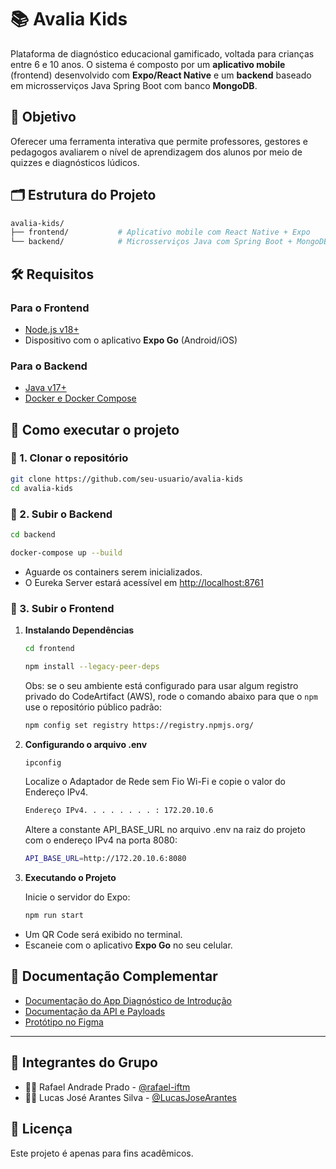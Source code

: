 # 📚 Avalia Kids

Plataforma de diagnóstico educacional gamificado, voltada para crianças entre 6 e 10 anos. O sistema é composto por um **aplicativo mobile** (frontend) desenvolvido com **Expo/React Native** e um **backend** baseado em microsserviços Java Spring Boot com banco **MongoDB**.

## 🧠 Objetivo

Oferecer uma ferramenta interativa que permite professores, gestores e pedagogos avaliarem o nível de aprendizagem dos alunos por meio de quizzes e diagnósticos lúdicos.

## 🗂 Estrutura do Projeto

```bash
avalia-kids/
├── frontend/           # Aplicativo mobile com React Native + Expo
└── backend/            # Microsserviços Java com Spring Boot + MongoDB (Docker)
```

## 🛠️ Requisitos

### Para o Frontend
- [Node.js v18+](https://nodejs.org/pt/download)
- Dispositivo com o aplicativo **Expo Go** (Android/iOS)

### Para o Backend
- [Java v17+](https://adoptium.net/temurin/releases/)
- [Docker e Docker Compose](https://docs.docker.com/compose/install/)

## 🚀 Como executar o projeto

### 🔹 1. Clonar o repositório

```bash
git clone https://github.com/seu-usuario/avalia-kids
cd avalia-kids
```

### 🔹 2. Subir o Backend

```bash
cd backend
```

```bash
docker-compose up --build
```

- Aguarde os containers serem inicializados.
- O Eureka Server estará acessível em [http://localhost:8761](http://localhost:8761)

### 🔹 3. Subir o Frontend

1. **Instalando Dependências**

    ```bash
    cd frontend
    ```

    ```bash
    npm install --legacy-peer-deps
    ```

    Obs: se o seu ambiente está configurado para usar algum registro privado do CodeArtifact (AWS), rode o comando abaixo para que o `npm` use o repositório público padrão:

    ```bash
    npm config set registry https://registry.npmjs.org/
    ```

2. **Configurando o arquivo .env**

   ```bash
   ipconfig
   ```

    Localize o Adaptador de Rede sem Fio Wi-Fi e copie o valor do Endereço IPv4.

   ```bash
   Endereço IPv4. . . . . . . . : 172.20.10.6
   ```

    Altere a constante API_BASE_URL no arquivo .env na raiz do projeto com o endereço IPv4 na porta 8080:

   ```bash
   API_BASE_URL=http://172.20.10.6:8080
   ```

3. **Executando o Projeto**

    Inicie o servidor do Expo:

    ```bash
    npm run start
    ```

- Um QR Code será exibido no terminal.
- Escaneie com o aplicativo **Expo Go** no seu celular.

## 📎 Documentação Complementar

- [Documentação do App Diagnóstico de Introdução](https://docs.google.com/document/d/1THPYEIUaSC15rjibWeJmcnnHxD8x3AJMOqJuseEhaTo)
- [Documentação da API e Payloads](https://docs.google.com/document/d/13IP7fUWq2S4QqGz-Dw2eXgu5wZH0xhV3hncvay0K_Nw)
- [Protótipo no Figma](https://www.figma.com/design/jQ54fsqZ8SFVmVj9nRLiAN/Projeto?node-id=0-1&p=f&t=hpiOFsjn0FL65iJv-0)

---

## 👥 Integrantes do Grupo

- 👨‍💻 Rafael Andrade Prado - [@rafael-iftm](https://github.com/rafael-iftm)
- 👨‍💻 Lucas José Arantes Silva - [@LucasJoseArantes](https://github.com/LucasJoseArantes)

## 📝 Licença

Este projeto é apenas para fins acadêmicos.

